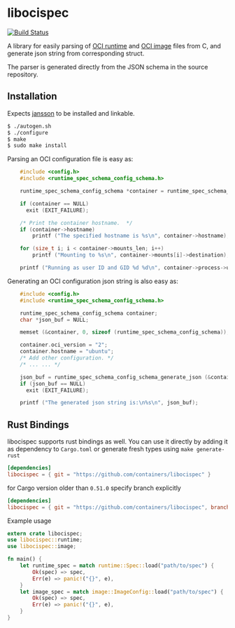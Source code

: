 libocispec
==========

[![Build Status](https://travis-ci.org/containers/libocispec.svg?branch=master)](https://travis-ci.org/containers/libocispec)

A library for easily parsing
of [OCI runtime](https://github.com/opencontainers/runtime-spec)
and [OCI image](https://github.com/opencontainers/image-spec) files
from C, and generate json string from corresponding struct.

The parser is generated directly from the JSON schema in the source repository.

## Installation
Expects [jansson](https://github.com/akheron/jansson) to be installed and linkable.
```sh
$ ./autogen.sh
$ ./configure
$ make
$ sudo make install
```

Parsing an OCI configuration file is easy as:

```c
    #include <config.h>
    #include <runtime_spec_schema_config_schema.h>

    runtime_spec_schema_config_schema *container = runtime_spec_schema_config_schema_parse_file ("config.json", NULL, &err);

    if (container == NULL)
      exit (EXIT_FAILURE);

    /* Print the container hostname.  */
    if (container->hostname)
        printf ("The specified hostname is %s\n", container->hostname);

    for (size_t i; i < container->mounts_len; i++)
        printf ("Mounting to %s\n", container->mounts[i]->destination);

    printf ("Running as user ID and GID %d %d\n", container->process->user->uid, container->process->user->gid);

```

Generating an OCI configuration json string is also easy as:

```c
    #include <config.h>
    #include <runtime_spec_schema_config_schema.h>

    runtime_spec_schema_config_schema container;
    char *json_buf = NULL;

    memset (&container, 0, sizeof (runtime_spec_schema_config_schema));

    container.oci_version = "2";
    container.hostname = "ubuntu";
    /* Add other configuration. */
    /* ... ... */

    json_buf = runtime_spec_schema_config_schema_generate_json (&container, NULL, &err);
    if (json_buf == NULL)
      exit (EXIT_FAILURE);

    printf ("The generated json string is:\n%s\n", json_buf);

```
## Rust Bindings
libocispec supports rust bindings as well. You can use it directly by adding it as dependency to `Cargo.toml` or generate fresh types using `make generate-rust`
```toml
[dependencies]
libocispec = { git = "https://github.com/containers/libocispec" }
```
for Cargo version older than `0.51.0` specify branch explicitly
```toml
[dependencies]
libocispec = { git = "https://github.com/containers/libocispec", branch = "main" }
```
Example usage
```rust
extern crate libocispec;
use libocispec::runtime;
use libocispec::image;

fn main() {
    let runtime_spec = match runtime::Spec::load("path/to/spec") {
        Ok(spec) => spec,
        Err(e) => panic!("{}", e),
    }
    let image_spec = match image::ImageConfig::load("path/to/spec") {
        Ok(spec) => spec,
        Err(e) => panic!("{}", e),
    }
}
```
